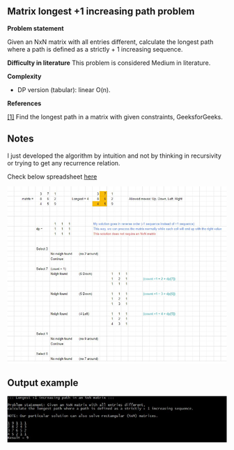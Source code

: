 ﻿## Matrix longest +1 increasing path problem

__Problem statement__

Given an NxN matrix with all entries different,
calculate the longest path where a path is defined as a strictly + 1 increasing sequence.

__Difficulty in literature__
This problem is considered Medium in literature.

__Complexity__
* DP version (tabular): linear O(n).

__References__

[[1]](https://www.geeksforgeeks.org/find-the-longest-path-in-a-matrix-with-given-constraints/) Find the longest path in a matrix with given constraints, GeeksforGeeks.

## Notes

I just developed the algorithm by intuition and not by thinking in recursivity or trying to get any recurrence relation.

Check below spreadsheet [here](https://docs.google.com/spreadsheets/d/13FPgQodHHLfxEXL1_IbGCghKQoOtYO9Tgro2z_sHl5I/edit?usp=sharing)

![Alt text](/MatrixLongestIncreasingPath/notes.JPG?raw=true "Output")

## Output example

![Alt text](/MatrixLongestIncreasingPath/output.JPG?raw=true "Output")
